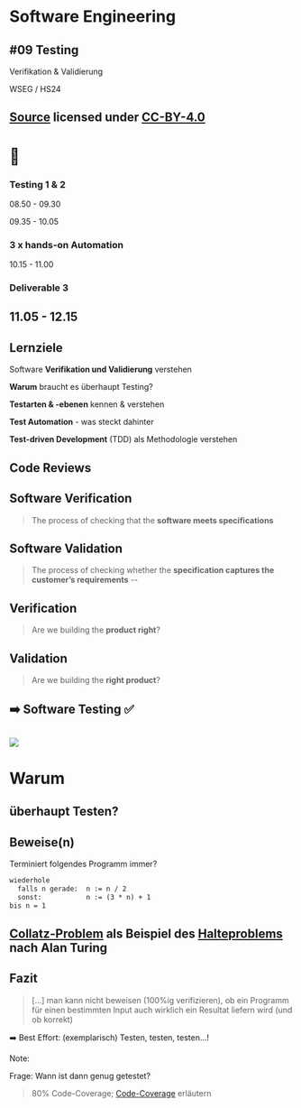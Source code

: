 # Software Engineering

## #09 Testing

Verifikation & Validierung 

WSEG / HS24

[Source](https://github.com/digital-sustainability/module-wseg/tree/24/hs/docs/slides/content/09) licensed under [CC-BY-4.0](https://github.com/digital-sustainability/module-wseg/blob/24/hs/LICENSE)
--
# 🧱

### Testing 1 & 2

08.50 - 09.30

09.35 - 10.05

### 3 x hands-on Automation

10.15 - 11.00

### Deliverable 3

11.05 - 12.15
--
## Lernziele

Software **Verifikation und Validierung** verstehen

**Warum** braucht es überhaupt Testing?

**Testarten & -ebenen** kennen & verstehen

**Test Automation** - was steckt dahinter

**Test-driven Development** (TDD) als Methodologie verstehen

Code **Reviews**
---
## Software Verification

> The process of checking that the **software meets specifications**

## Software Validation

> The process of checking whether the **specification captures the customer’s
requirements**
--
## Verification

> Are we building the **product right**?

## Validation

> Are we building the **right product**?

➡️ Software Testing ✅
--
[![](https://miro.medium.com/v2/resize:fit:1400/format:webp/1*oVJ7JhRx9n8mvVxwf06kWA.png)](https://medium.com/@thx2001r/the-project-cartoon-root-cause-5e82e404ec8a)
---
# Warum

überhaupt Testen?
--
## Beweise(n)

Terminiert folgendes Programm immer?
```md [|2,3]
wiederhole
  falls n gerade:  n := n / 2
  sonst:           n := (3 * n) + 1
bis n = 1
```
[Collatz-Problem](https://de.wikipedia.org/wiki/Collatz-Problem) als Beispiel des
[Halteproblems](https://de.wikipedia.org/wiki/Halteproblem#Illustration) nach Alan Turing
--
## Fazit

> [...] man kann nicht beweisen (100%ig verifizieren), ob ein Programm für einen bestimmten Input auch wirklich ein Resultat liefern wird (und ob korrekt)

➡️ Best Effort: (exemplarisch) Testen, testen, testen...!

Note:

Frage: Wann ist dann genug getestet?
> 80% Code-Coverage; [Code-Coverage](https://en.wikipedia.org/wiki/Code_coverage) erläutern